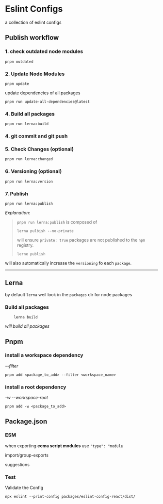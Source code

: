 # Eslint Configs

a collection of eslint configs

## Publish workflow

### 1. check outdated node modules

```shell
pnpm outdated
```

### 2. Update Node Modules

```shell
pnpm update
```

update dependencies of all packages

```shell
pnpm run update-all-dependencies@latest
```
### 4. Build all packages

```shell
pnpm run lerna:build
```
### 4. git commit and git push

### 5. Check Changes (optional)

```shell
pnpm run lerna:changed
```
### 6. Versioning (optional)

```shell
pnpm run lerna:version
```
### 7. Publish

```shell
pnpm run lerna:publish 
```

_Explanation:_
> `pnpm run lerna:publish` is composed of
> ```shell
> lerna pulbish --no-private
> ```
> will ensure `private: true` packages are not published to the `npm` registry.
> ```shell
> lerne publish
> ```

will also automatically increase the `versioning` fo each `package`.

---


## Lerna

by default `lerna` weil look in the `packages` dir for node packages

### Build all packages

```shell
    lerna build
```
_will build all packages_


## Pnpm

### install a workspace dependency

_--filter_

```shell
pnpm add <package_to_add> --filter <workspace_name>
```

### install a root dependency

_-w --workspace-root_

```shell
pnpm add -w <package_to_add>
```

## Package.json

### ESM

when exporting **ecma script modules** use `"type": "module`


import/group-exports

suggestions

### Test

Validate the Config

```shell
npx eslint --print-config packages/eslint-config-react/dist/
```
